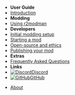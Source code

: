 - **User Guide**
- [Introduction](./)
- **Modding**
- [Using r2modman](installing-r2modman)
- **Developers**
- [Initial modding setup](initial-setup)
- [Starting a mod](starting-a-mod)
- [Open-source and ethics](open-source-and-ethics)
- [Publishing your mod](publishing-your-mod)
- **Extras**
- [Frequently Asked Questions](faq)
- **Links**
- [![Discord](https://icongr.am/simple/discord.svg?colored&size=16)Discord](https://discord.gg/nYcQFEpXfU)
- [![GitHub](https://icongr.am/simple/github.svg?color=808080&size=16)GitHub](https://github.com/LethalCompany/ModdingWiki)
<!-- - [![Translate](https://icongr.am/material/translate.svg?color=808080&size=16)Translate](https://crowdin.com/project/trombone-champ-modding-wiki) -->
- [About](about)
